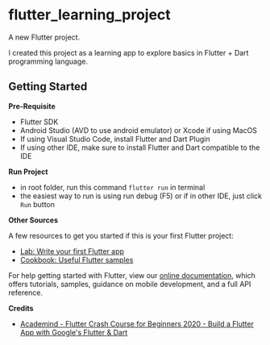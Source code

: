 # flutter_learning_project

A new Flutter project.

I created this project as a learning app to explore basics in Flutter + Dart programming language.

## Getting Started

**Pre-Requisite**

- Flutter SDK
- Android Studio (AVD to use android emulator) or Xcode if using MacOS
- If using Visual Studio Code, install Flutter and Dart Plugin
- If using other IDE, make sure to install Flutter and Dart compatible to the IDE

**Run Project**

- in root folder, run this command `flutter run` in terminal
- the easiest way to run is using run debug (F5) or if in other IDE, just click `Run` button

**Other Sources**

A few resources to get you started if this is your first Flutter project:

- [Lab: Write your first Flutter app](https://flutter.dev/docs/get-started/codelab)
- [Cookbook: Useful Flutter samples](https://flutter.dev/docs/cookbook)

For help getting started with Flutter, view our
[online documentation](https://flutter.dev/docs), which offers tutorials,
samples, guidance on mobile development, and a full API reference.

**Credits**

- [Academind - Flutter Crash Course for Beginners 2020 - Build a Flutter App with Google's Flutter & Dart](https://www.youtube.com/watch?v=x0uinJvhNxI)
